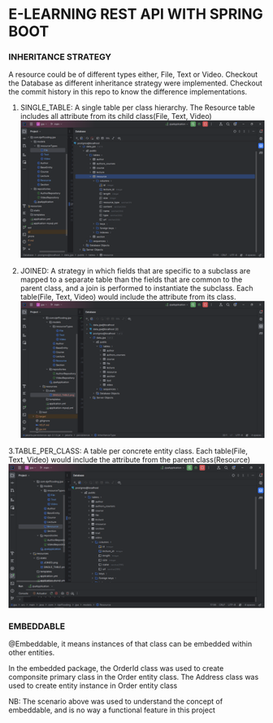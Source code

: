 # E-LEARNING REST API WITH SPRING BOOT

### INHERITANCE STRATEGY
A resource could be of different types either, File, Text or Video. Checkout the Database as different inheritance strategy were implemented. Checkout the commit history in this repo to know the difference implementations.
1. SINGLE_TABLE: A single table per class hierarchy. The Resource table includes all attribute from its child class(File, Text, Video)
![SINGLE_TABLE.png](src%2Fmain%2Fresources%2Fstatic%2FSINGLE_TABLE.png)

2. JOINED: A strategy in which fields that are specific to a subclass are mapped to a separate table than the fields that are common to the parent class, and a join is performed to instantiate the subclass. Each table(File, Text, Video) would include the attribute from its class.
![JOINED.png](src%2Fmain%2Fresources%2Fstatic%2FJOINED.png)

3.TABLE_PER_CLASS: A table per concrete entity class. Each table(File, Text, Video) would include the attribute from the parent class(Resource)
![TABLE_PER_CLASS.png](src%2Fmain%2Fresources%2Fstatic%2FTABLE_PER_CLASS.png)

### EMBEDDABLE
@Embeddable, it means instances of that class can be embedded within other entities.
<p>In the embedded package, the OrderId class was used to create componsite primary class in the Order entity class.
The Address class was used to create entity instance in Order entity class 
</p>
NB: The scenario above was used to understand the concept of embeddable, and is no way a functional feature in this project